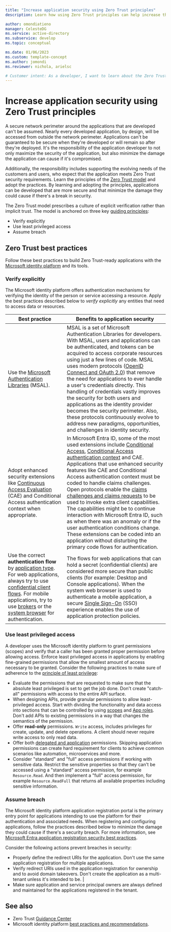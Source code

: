 ```yaml
---
title: "Increase application security using Zero Trust principles"
description: Learn how using Zero Trust principles can help increase the security of your application and its data.

author: omondiatieno
manager: CelesteDG
ms.service: active-directory
ms.subservice: develop
ms.topic: conceptual

ms.date: 01/06/2023
ms.custom: template-concept
ms.author: jomondi
ms.reviewer: nichola, arielsc

# Customer intent: As a developer, I want to learn about the Zero Trust principles and the features of the Microsoft identity platform that I can use to build applications that are Zero Trust-ready.
---
```


# Increase application security using Zero Trust principles

A secure network perimeter around the applications that are developed can't be assumed. Nearly every developed application, by design, will be accessed from outside the network perimeter. Applications can't be guaranteed to be secure when they're developed or will remain so after they're deployed. It's the responsibility of the application developer to not only maximize the security of the application, but also minimize the damage the application can cause if it's compromised.

Additionally, the responsibility includes supporting the evolving needs of the customers and users, who expect that the application meets Zero Trust security requirements. Learn the principles of the [Zero Trust model](https://www.microsoft.com/security/business/zero-trust?rtc=1) and adopt the practices. By learning and adopting the principles, applications can be developed that are more secure and that minimize the damage they could cause if there's a break in security.

The Zero Trust model prescribes a culture of explicit verification rather than implicit trust. The model is anchored on three key [guiding principles](/security/zero-trust/#guiding-principles-of-zero-trust):

- Verify explicitly
- Use least privileged access
- Assume breach

## Zero Trust best practices

Follow these best practices to build Zero Trust-ready applications with the [Microsoft identity platform](./v2-overview.md) and its tools.

### Verify explicitly

The Microsoft identity platform offers authentication mechanisms for verifying the identity of the person or service accessing a resource. Apply the best practices described below to *verify explicitly* any entities that need to access data or resources.

| Best practice | Benefits to application security |
| ------------- | -------------------------------- |
| Use the [Microsoft Authentication Libraries](./reference-v2-libraries.md) (MSAL). | MSAL is a set of Microsoft Authentication Libraries for developers. With MSAL, users and applications can be authenticated, and tokens can be acquired to access corporate resources using just a few lines of code. MSAL uses modern protocols ([OpenID Connect and OAuth 2.0](./v2-protocols.md)) that remove the need for applications to ever handle a user's credentials directly. This handling of credentials vastly improves the security for both users and applications as the identity provider becomes the security perimeter. Also, these protocols continuously evolve to address new paradigms, opportunities, and challenges in identity security. |
| Adopt enhanced security extensions like [Continuous Access Evaluation](~/identity/conditional-access/concept-continuous-access-evaluation.md) (CAE) and Conditional Access authentication context when appropriate. | In Microsoft Entra ID, some of the most used extensions include [Conditional Access](~/identity/conditional-access/overview.md), [Conditional Access authentication context](./developer-guide-conditional-access-authentication-context.md) and CAE. Applications that use enhanced security features like CAE and Conditional Access authentication context must be coded to handle claims challenges. Open protocols enable the [claims challenges and claims requests](./claims-challenge.md) to be used to invoke extra client capabilities. The capabilities might be to continue interaction with Microsoft Entra ID, such as when there was an anomaly or if the user authentication conditions change. These extensions can be coded into an application without disturbing the primary code flows for authentication. |
| Use the correct **authentication flow** by [application type](./v2-app-types.md). For web applications, always try to use [confidential client flows](./authentication-flows-app-scenarios.md#single-page-public-client-and-confidential-client-applications). For mobile applications, try to use [brokers](./msal-android-single-sign-on.md#sso-through-brokered-authentication) or the [system browser](./msal-android-single-sign-on.md#sso-through-system-browser) for authentication. | The flows for web applications that can hold a secret (confidential clients) are considered more secure than public clients (for example: Desktop and Console applications). When the system web browser is used to authenticate a mobile application, a secure [Single Sign-On](~/identity/enterprise-apps/what-is-single-sign-on.md) (SSO) experience enables the use of application protection policies. |

### Use least privileged access

A developer uses the Microsoft identity platform to grant permissions (scopes) and verify that a caller has been granted proper permission before allowing access. Enforce least privileged access in applications by enabling fine-grained permissions that allow the smallest amount of access necessary to be granted. Consider the following practices to make sure of adherence to the [principle of least privilege](./secure-least-privileged-access.md):

- Evaluate the permissions that are requested to make sure that the absolute least privileged is set to get the job done. Don't create "catch-all" permissions with access to the entire API surface.
- When designing APIs, provide granular permissions to allow least-privileged access. Start with dividing the functionality and data access into sections that can be controlled by using [scopes](./scopes-oidc.md) and [App roles](./howto-add-app-roles-in-apps.md). Don't add APIs to existing permissions in a way that changes the semantics of the permission.
- Offer **read-only** permissions. `Write` access, includes privileges for create, update, and delete operations. A client should never require write access to only read data.
- Offer both [delegated and application](/graph/auth/auth-concepts#delegated-and-application-permissions) permissions. Skipping application permissions can create hard requirement for clients to achieve common scenarios like automation, microservices and more.
- Consider "standard" and "full" access permissions if working with sensitive data. Restrict the sensitive properties so that they can't be accessed using a "standard" access permission, for example `Resource.Read`. And then implement a "full" access permission, for example `Resource.ReadFull` that returns all available properties including sensitive information.

### Assume breach

The Microsoft identity platform application registration portal is the primary entry point for applications intending to use the platform for their authentication and associated needs. When registering and configuring applications, follow the practices described below to minimize the damage they could cause if there's a security breach. For more information, see [Microsoft Entra application registration security best practices](./security-best-practices-for-app-registration.md).

Consider the following actions prevent breaches in security:

- Properly define the redirect URIs for the application. Don't use the same application registration for multiple applications.
- Verify redirect URIs used in the application registration for ownership and to avoid domain takeovers. Don't create the application as a multi-tenant unless it's intended to be. |
- Make sure application and service principal owners are always defined and maintained for the applications registered in the tenant.

## See also

- Zero Trust [Guidance Center](/security/zero-trust/)
- Microsoft identity platform [best practices and recommendations](./identity-platform-integration-checklist.md).
